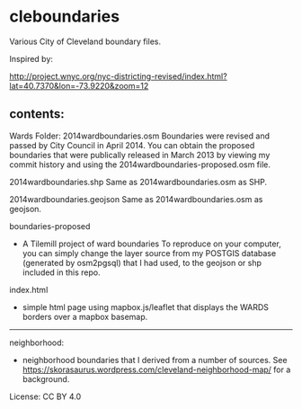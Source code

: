 cleboundaries
=============


Various City of Cleveland boundary files. 

Inspired by: 

http://project.wnyc.org/nyc-districting-revised/index.html?lat=40.7370&lon=-73.9220&zoom=12

contents: 
---------------------------------------
Wards Folder: 
2014wardboundaries.osm Boundaries were revised and passed by City Council in April 2014. You can obtain the proposed boundaries that were publically released in March 2013 by viewing my commit history and using the 2014wardboundaries-proposed.osm file. 

2014wardboundaries.shp 
Same as 2014wardboundaries.osm as SHP. 

2014wardboundaries.geojson
Same as 2014wardboundaries.osm as geojson. 

boundaries-proposed
- A Tilemill project of ward boundaries
To reproduce on your computer, you can simply change the layer source from my POSTGIS database (generated by osm2pgsql) that I had used, to the geojson or shp included in this repo. 

index.html 
- simple html page using mapbox.js/leaflet that displays the WARDS borders over a mapbox basemap. 

---------------------------------------
neighborhood: 

- neighborhood boundaries that I derived from a number of sources. See https://skorasaurus.wordpress.com/cleveland-neighborhood-map/ for a background. 

License:
CC BY 4.0
